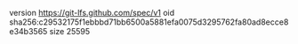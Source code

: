 version https://git-lfs.github.com/spec/v1
oid sha256:c29532175f1ebbbd71bb6500a5881efa0075d3295762fa80ad8ecce8e34b3565
size 25595
